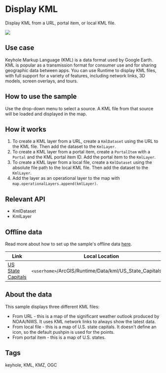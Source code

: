 # Display KML

Display KML from a URL, portal item, or local KML file.

![](screenshot.png)

## Use case

Keyhole Markup Language (KML) is a data format used by Google Earth. KML is popular as a transmission format for consumer use and for sharing geographic data between apps. You can use Runtime to display KML files, with full support for a variety of features, including network links, 3D models, screen overlays, and tours.

## How to use the sample

Use the drop-down menu to select a source. A KML file from that source will be loaded and displayed in the map.

## How it works

1. To create a KML layer from a URL, create a `KmlDataset` using the URL to the KML file. Then add the dataset to the `KmlLayer`.
2. To create a KML layer from a portal item, create a `PortalItem` with a `Portal` and the KML portal item ID. Add the portal item to the `KmlLayer`.
3. To create a KML layer from a local file, create a `KmlDataset` using the absolute file path to the local KML file. Then add the dataset to the `KmlLayer`.
4. Add the layer as an operational layer to the map with `map.operationalLayers.append(kmlLayer)`.

## Relevant API

* KmlDataset
* KmlLayer

## Offline data
Read more about how to set up the sample's offline data [here](http://links.esri.com/ArcGISRuntimeQtSamples).

Link | Local Location
---------|-------|
|[US State Capitals](https://www.arcgis.com/home/item.html?id=324e4742820e46cfbe5029ff2c32cb1f)| `<userhome>`/ArcGIS/Runtime/Data/kml/US_State_Capitals.kml |

## About the data

This sample displays three different KML files:

* From URL - this is a map of the significant weather outlook produced by NOAA/NWS. It uses KML network links to always show the latest data.
* From local file - this is a map of U.S. state capitals. It doesn't define an icon, so the default pushpin is used for the points.
* From portal item - this is a map of U.S. states.

## Tags

keyhole, KML, KMZ, OGC
